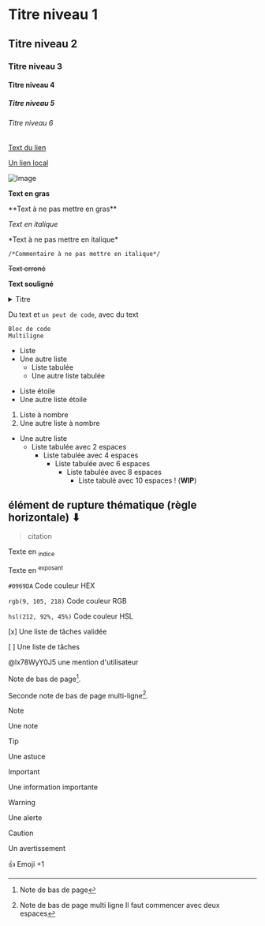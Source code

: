 # Titre niveau 1

## Titre niveau 2

### Titre niveau 3

#### Titre niveau 4

##### Titre niveau 5

###### Titre niveau 6

[Text du lien](https://pages.github.com/)

[Un lien local](/CONTRIBUTING.md)

![Image](https://avatars.githubusercontent.com/u/84735589?v=4)

**Text en gras**

\*\*Text à ne pas mettre en gras\*\*

*Text en italique*

\*Text à ne pas mettre en italique\*

```
/*Commentaire à ne pas mettre en italique*/
```

~~Text erroné~~

__Text souligné__

<details>
<summary>Titre</summary>
Text
</details>

Du text et `un peut de code`, avec du text

```
Bloc de code
Multiligne
```

- Liste
- Une autre liste
  - Liste tabulée
  - Une autre liste tabulée

* Liste étoile
* Une autre liste étoile

1. Liste à nombre
2. Une autre liste à nombre

- Une autre liste
  - Liste tabulée avec 2 espaces
    - Liste tabulée avec 4 espaces
      - Liste tabulée avec 6 espaces
        - Liste tabulée avec 8 espaces
          - Liste tabulé avec 10 espaces ! (**WIP**)

élément de rupture thématique (règle horizontale) ⬇
---

> citation

Texte en <sub>indice</sub>

Texte en <sup>exposant</sup>

`#0969DA` Code couleur HEX

`rgb(9, 105, 218)` Code couleur RGB

`hsl(212, 92%, 45%)` Code couleur HSL

[x] Une liste de tâches validée

[ ] Une liste de tâches

@lx78WyY0J5 une mention d'utilisateur

Note de bas de page[^1].

Seconde note de bas de page multi-ligne[^2].

[^1]: Note de bas de page
[^2]: Note de bas de page multi ligne
  Il faut commencer avec deux espaces


> [!NOTE]
> Une note

> [!TIP]
> Une astuce

> [!IMPORTANT]
> Une information importante

> [!WARNING]
> Une alerte

> [!CAUTION]
> Un avertissement

:+1: Emoji +1

<!-- Commentaire ignoré -->
